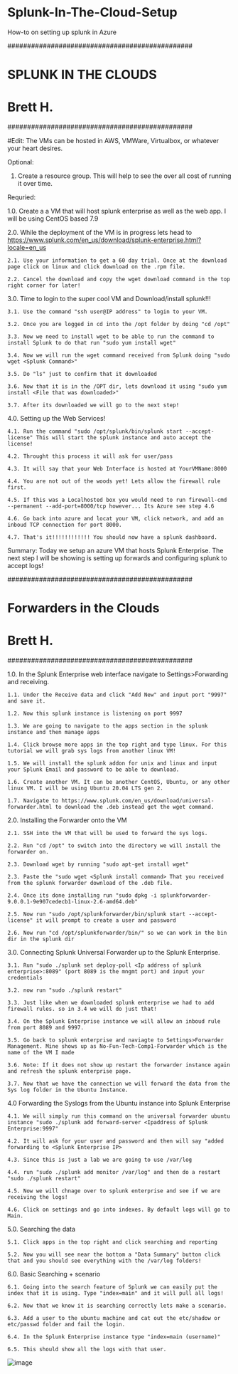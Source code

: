 # Splunk-In-The-Cloud-Setup
How-to on setting up splunk in Azure

###############################################
#            SPLUNK IN THE CLOUDS             #
#                  Brett H.                   #
###############################################

#Edit: The VMs can be hosted in AWS, VMWare, Virtualbox, or whatever your heart desires.

Optional:
1. Create a resource group. This will help to see the over all cost of running it over time.

Requried:

1.0. Create a a VM that will host splunk enterprise as well as the web app. I will be using CentOS based 7.9

2.0. While the deployment of the VM is in progress lets head to https://www.splunk.com/en_us/download/splunk-enterprise.html?locale=en_us

    2.1. Use your information to get a 60 day trial. Once at the download page click on linux and click download on the .rpm file.

    2.2. Cancel the download and copy the wget download command in the top right corner for later!

3.0. Time to login to the super cool VM and Download/install splunk!!!

    3.1. Use the command "ssh user@IP address" to login to your VM.

    3.2. Once you are logged in cd into the /opt folder by doing "cd /opt"

    3.3. Now we need to install wget to be able to run the command to install Splunk to do that run "sudo yum install wget"

    3.4. Now we will run the wget command received from Splunk doing "sudo wget <Splunk Command>"

    3.5. Do "ls" just to confirm that it downloaded

    3.6. Now that it is in the /OPT dir, lets download it using "sudo yum install <File that was downloaded>"

    3.7. After its downloaded we will go to the next step!
 
  4.0. Setting up the Web Services!
  
    4.1. Run the command "sudo /opt/splunk/bin/splunk start --accept-license" This will start the splunk instance and auto accept the license!
  
    4.2. Throught this process it will ask for user/pass
  
    4.3. It will say that your Web Interface is hosted at YourVMName:8000
  
    4.4. You are not out of the woods yet! Lets allow the firewall rule first.
  
    4.5. If this was a Localhosted box you would need to run firewall-cmd --permanent --add-port=8000/tcp however... Its Azure see step 4.6
  
    4.6. Go back into azure and locat your VM, click network, and add an inboud TCP connection for port 8000.
  
    4.7. That's it!!!!!!!!!!!! You should now have a splunk dashboard.
  
  Summary: Today we setup an azure VM that hosts Splunk Enterprise. The next step I will be showing is setting up forwards and configuring splunk to accept logs!
  
  
###############################################
#           Forwarders in the Clouds          #
#                  Brett H.                   #
###############################################
  
  

  1.0. In the Splunk Enterprise web interface navigate to Settings>Forwarding and receiving.
  
    1.1. Under the Receive data and click "Add New" and input port "9997" and save it.
  
    1.2. Now this splunk instance is listening on port 9997 
  
    1.3. We are going to navigate to the apps section in the splunk instance and then manage apps
  
    1.4. Click browse more apps in the top right and type linux. For this tutorial we will grab sys logs from another linux VM!
  
    1.5. We will install the splunk addon for unix and linux and input your Splunk Email and password to be able to download.
  
    1.6. Create another VM. It can be another CentOS, Ubuntu, or any other linux VM. I will be using Ubuntu 20.04 LTS gen 2.
  
    1.7. Navigate to https://www.splunk.com/en_us/download/universal-forwarder.html to download the .deb instead get the wget command.

  2.0. Installing the Forwarder onto the VM
  
    2.1. SSH into the VM that will be used to forward the sys logs.
  
    2.2. Run "cd /opt" to switch into the directory we will install the forwarder on.
  
    2.3. Download wget by running "sudo apt-get install wget" 
  
    2.3. Paste the "sudo wget <Splunk install command> That you received from the splunk forwarder download of the .deb file.
  
    2.4. Once its done installing run "sudo dpkg -i splunkforwarder-9.0.0.1-9e907cedecb1-linux-2.6-amd64.deb"
  
    2.5. Now run "sudo /opt/splunkforwarder/bin/splunk start --accept-license" it will prompt to create a user and password
  
    2.6. Now run "cd /opt/splunkforwarder/bin/" so we can work in the bin dir in the splunk dir
    
  3.0. Connecting Splunk Universal Forwarder up to the Splunk Enterprise.
  
    3.1. Run "sudo ./splunk set deploy-poll <Ip address of splunk enterprise>:8089" (port 8089 is the mngmt port) and input your credentials
  
    3.2. now run "sudo ./splunk restart"
  
    3.3. Just like when we downloaded splunk enterprise we had to add firewall rules. so in 3.4 we will do just that!
  
    3.4. On the Splunk Enterprise instance we will allow an inboud rule from port 8089 and 9997.
  
    3.5. Go back to splunk enterprise and naviagte to Settings>Forwarder Management. Mine shows up as No-Fun-Tech-Comp1-Forwarder which is the name of the VM I made
  
    3.6. Note: If it does not show up restart the forwarder instance again and refresh the splunk enterprise page.
  
    3.7. Now that we have the connection we will forward the data from the Sys log folder in the Ubuntu Instance.
  
  4.0 Forwarding the Syslogs from the Ubuntu instance into Splunk Enterprise
  
    4.1. We will simply run this command on the universal forwarder ubuntu instance "sudo ./splunk add forward-server <Ipaddress of Splunk Enterprise:9997"
  
    4.2. It will ask for your user and password and then will say "added forwarding to <Splunk Enterprise IP>
  
    4.3. Since this is just a lab we are going to use /var/log
  
    4.4. run "sudo ./splunk add monitor /var/log" and then do a restart "sudo ./splunk restart"
  
    4.5. Now we will chnage over to splunk enterprise and see if we are receiving the logs!
  
    4.6. Click on settings and go into indexes. By default logs will go to Main.

  5.0. Searching the data
  
    5.1. Click apps in the top right and click searching and reporting
  
    5.2. Now you will see near the bottom a "Data Summary" button click that and you should see everything with the /var/log folders!

  6.0. Basic Searching + scenario
  
    6.1. Going into the search feature of Splunk we can easily put the index that it is using. Type "index=main" and it will pull all logs!
  
    6.2. Now that we know it is searching correctly lets make a scenario.
  
    6.3. Add a user to the ubuntu machine and cat out the etc/shadow or etc/passwd folder and fail the login.
  
    6.4. In the Splunk Enterprise instance type "index=main (username)"
  
    6.5. This should show all the logs with that user.
  
  ![image](https://user-images.githubusercontent.com/77608692/183504940-d44174f8-4261-4e6f-9bee-5a96e37bb499.png)

  

